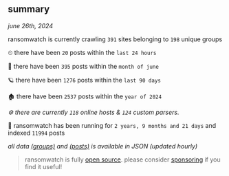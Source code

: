 
## summary
_june 26th, 2024_

ransomwatch is currently crawling `391` sites belonging to `198` unique groups

⏲ there have been `20` posts within the `last 24 hours`

🦈 there have been `395` posts within the `month of june`

🪐 there have been `1276` posts within the `last 90 days`

🏚 there have been `2537` posts within the `year of 2024`

_⚙️ there are currently `118` online hosts & `124` custom parsers._

🦕 ransomwatch has been running for `2 years, 9 months and 21 days` and indexed `11994` posts

_all data  [(groups)](http://ransomwhat.telemetry.ltd/groups) and [(posts)](http://ransomwhat.telemetry.ltd/posts) is available in JSON (updated hourly)_

> ransomwatch is fully [open source](https://github.com/joshhighet/ransomwatch#ransomwatch--). please consider [sponsoring](https://github.com/sponsors/joshhighet) if you find it useful!
